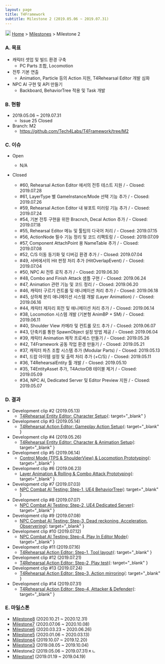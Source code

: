 ```yaml
---
layout: page
title: T4Framework
subtitle: Milestone 2 (2019.05.06 ~ 2019.07.31)
---
```

<img src="https://t4framework.com/img/Folders2.png" width="18px" height="18px"> [Home](https://t4framework.com/index) > [Milestones](https://t4framework.com/T4Framework_Milestones/) > Milestone 2

### A. 목표

- 캐릭터 셋업 및 빌드 환경 구축
  - PC Parts 조합, Locomotion
- 전투 기본 연출
  - Animation, Particle 등의 Action 지원, T4Rehearsal Editor 개발 심화
- NPC AI 구현 및 API 만들기
  - Backboard, BehaviorTree 적용 및 Task 개발

### B. 현황

- 2019.05.06 ~ 2019.07.31
  - Issue 25 Closed
- Branch: M2
  - <https://github.com/Tech4Labs/T4Framework/tree/M2>

### C. 이슈

- Open
  - N/A
  
- Closed
  - #60, Rehearsal Action Editor 에서의 전투 테스트 지원 / - Closed: 2019.07.28
  - #61, LayerType 별 GameInstance/Mode 선택 기능 추가 / - Closed: 2019.07.26
  - #59, Rehearsal Action Editor 내 뷰포트 미러링 기능 추가 / - Closed: 2019.07.24
  - #54, 기본 전투 구현을 위한 Bracnch, Decal Action 추가 / - Closed: 2019.07.18
  - #55, Rehearsal Editor 메뉴 및 툴팁의 다국어 처리 / - Closed: 2019.07.15
  - #56, ActionNode 필수 기능 정리 및 코드 리팩토링 / - Closed: 2019.07.09
  - #57, Component AttachPoint 용 NameTable 추가 / - Closed: 2019.07.08
  - #52, C/S 이동 동기화 및 디버깅 환경 추가 / - Closed: 2019.07.04
  - #49, 서버에서의 Hit 판정 처리 추가 (HitOverlapEvent) / - Closed: 2019.07.04
  - #50, NPC AI 전투 로직 추가 / - Closed: 2019.06.30
  - #48, Combo and Finish Attack 샘플 구현 / - Closed: 2019.06.24
  - #47, Animation 관련 기능 및 코드 정리 / - Closed: 2019.06.20
  - #46, 캐릭터 구르기 컨트롤 및 애니메이션 처리 추가 / - Closed: 2019.06.18
  - #45, 상하체 분리 애니메이션 시스템 개발 (Layer Animation) / - Closed: 2019.06.16
  - #44, 캐릭터 제자리 회전 및 애니메이션 처리 추가 / - Closed: 2019.06.14
  - #38, Locomotion 시스템 개발 (기본형 AnimBP + SM) / - Closed: 2019.06.11
  - #40, Shoulder View 카메라 및 컨트롤 모드 추가 / - Closed: 2019.06.07
  - #43, 단축키를 통한 SpawnObject 설정 방법 제공 / - Closed: 2019.06.04
  - #39, 캐릭터 Animation 제작 프로세스 만들기 / - Closed: 2019.05.26
  - #42, T4Framework 공동 작업 환경 만들기 / - Closed: 2019.05.21
  - #37, 캐릭터 파츠 조합 시스템 추가 (Modular Parts) / - Closed: 2019.05.13
  - #41, 드랍 아이템 설정 및 출력 처리 추가 (+C/S) / - Closed: 2019.05.11
  - #36, T4RehearsalEntity 툴 개발 / - Closed: 2019.05.10
  - #35, T4EntityAsset 추가, T4ActorDB 테이블 제거 / - Closed: 2019.05.09
  - #34, NPC AI, Dedicated Server 및 Editor Preview 지원 / - Closed: 2019.05.07
  
### D. 결과

- Development clip #2 (2019.05.13)
  - [T4Rehearsal Entity Editor: Character Setup](https://youtu.be/pA4cK60z0Bs){: target="_blank" }
- Development clip #3 (2019.05.14)
  - [T4Rehearsal Action Editor: Gameplay Action Setup](https://youtu.be/shc2cLraU6M){: target="_blank" }
- Development clip #4 (2019.05.26)
  - [T4Rehearsal Entity Editor: Character & Animation Setup](https://youtu.be/KjuzWBJAGOQ){: target="_blank" }
- Development clip #5 (2019.06.14)
  - [Control Mode (TPS & ShoulderView) & Locomotion Prototyping](https://youtu.be/gGSFkACqXNU){: target="_blank" }
- Development clip #6 (2019.06.23)
  - [Layer Animation & Rolling & Combo Attack Prototyping](https://youtu.be/IUq6cL5ZYy8){: target="_blank" }
- Development clip #7 (2019.07.03)
  - [NPC Combat AI Testing: Step-1, UE4 BehaviorTree](https://youtu.be/4GPOaHegEK4){: target="_blank" }
- Development clip #8 (2019.07.07)
  - [NPC Combat AI Testing: Step-2, UE4 Dedicated Server](https://youtu.be/QQQhenW6Mwo){: target="_blank" }
- Development clip #9 (2019.07.08)
  - [NPC Combat AI Testing: Step-3, Dead reckoning, Acceleration, Observering](https://youtu.be/Q5XQ3EqGp0Y){: target="_blank" }
- Development clip #10 (2019.07.12)
  - [NPC Combat AI Testing: Step-4,  Play In Editor Mode](https://youtu.be/4D049UlPwFM){: target="_blank" }
- Development clip #11 (2019.07.16)
  - [T4Rehearsal Action Editor: Step-1, Tool layout](https://youtu.be/530hhDENDpE){: target="_blank" }
- Development clip #12 (2019.07.21)
  - [T4Rehearsal Action Editor: Step-2, Play test](https://youtu.be/uaBcZND5UtA){: target="_blank" }
- Development clip #13 (2019.07.24)
  - [T4Rehearsal Action Editor: Step-3, Action mirroring](https://youtu.be/K1nw7H368Fw){: target="_blank" }
- Development clip #14 (2019.07.31)
  - [T4Rehearsal Action Editor: Step-4, Attacker & Defender](https://youtu.be/P0rQu-Ff-6Y){: target="_blank" }

### E. 마일스톤

- [Milestone8](https://t4framework.com/T4Framework_Milestone8_Achieved/) (2020.10.21 ~ 2020.12.31)
- [Milestone7](https://t4framework.com/T4Framework_Milestone7_Achieved/) (2020.07.06 ~ 2020.10.08)
- [Milestone6](https://t4framework.com/T4Framework_Milestone6_Achieved/) (2020.03.23 ~ 2020.06.26)
- [Milestone5](https://t4framework.com/T4Framework_Milestone5_Achieved/) (2020.01.06 ~ 2020.03.13)
- [Milestone4](https://t4framework.com/T4Framework_Milestone4_Achieved/) (2019.10.07 ~ 2019.12.20)
- [Milestone3](https://t4framework.com/T4Framework_Milestone3_Achieved/) (2019.08.05 ~ 2019.10.04)
- Milestone2 (2019.05.06 ~ 2019.07.31)ㅊㄴ
- [Milestone1](https://t4framework.com/T4Framework_Milestone1_Achieved/) (2019.01.19 ~ 2019.04.19)
